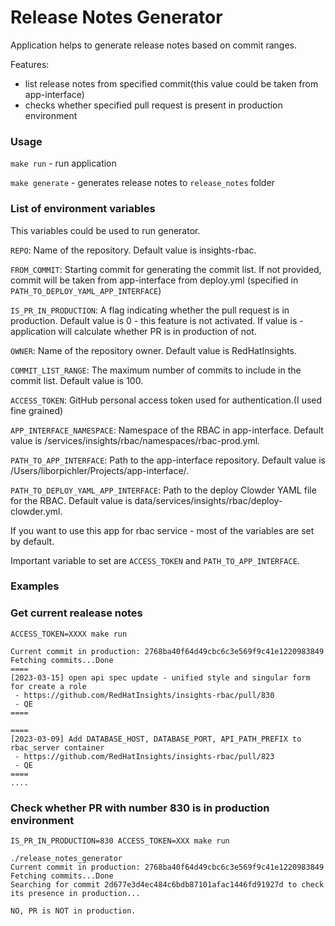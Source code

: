# Release Notes Generator

Application helps to generate release notes based on commit ranges.

Features:
- list release notes from specified commit(this value could be taken from app-interface)
- checks whether specified pull request is present in production environment


### Usage
`make run` - run application

`make generate` - generates release notes to `release_notes` folder

### List of environment variables
This variables could be used to run generator.

`REPO`: Name of the repository. Default value is insights-rbac.

`FROM_COMMIT`: Starting commit for generating the commit list. If not provided, commit will be taken from app-interface from deploy.yml (specified in `PATH_TO_DEPLOY_YAML_APP_INTERFACE`)

`IS_PR_IN_PRODUCTION`: A flag indicating whether the pull request is in production. Default value is 0 - this feature is not activated. If value is <pr number> - application will calculate whether PR is in production of not. 

`OWNER`: Name of the repository owner. Default value is RedHatInsights.

`COMMIT_LIST_RANGE`: The maximum number of commits to include in the commit list. Default value is 100.

`ACCESS_TOKEN`: GitHub personal access token used for authentication.(I used fine grained) 

`APP_INTERFACE_NAMESPACE`: Namespace of the RBAC in app-interface. Default value is /services/insights/rbac/namespaces/rbac-prod.yml.

`PATH_TO_APP_INTERFACE`: Path to the app-interface repository. Default value is /Users/liborpichler/Projects/app-interface/.

`PATH_TO_DEPLOY_YAML_APP_INTERFACE`: Path to the deploy Clowder YAML file for the RBAC. Default value is data/services/insights/rbac/deploy-clowder.yml.

If you want to use this app for rbac service - most of the variables are set by default.

Important variable to set are `ACCESS_TOKEN` and `PATH_TO_APP_INTERFACE`.


### Examples

### Get current realease notes

`ACCESS_TOKEN=XXXX make run`

```
Current commit in production: 2768ba40f64d49cbc6c3e569f9c41e1220983849
Fetching commits...Done
====
[2023-03-15] open api spec update - unified style and singular form for create a role
 - https://github.com/RedHatInsights/insights-rbac/pull/830
 - QE
====

====
[2023-03-09] Add DATABASE_HOST, DATABASE_PORT, API_PATH_PREFIX to rbac_server container 
 - https://github.com/RedHatInsights/insights-rbac/pull/823
 - QE
====
....

```

### Check whether PR with number 830 is in production environment
```
IS_PR_IN_PRODUCTION=830 ACCESS_TOKEN=XXX make run
```

```
./release_notes_generator
Current commit in production: 2768ba40f64d49cbc6c3e569f9c41e1220983849
Fetching commits...Done
Searching for commit 2d677e3d4ec484c6bdb87101afac1446fd91927d to check its presence in production...

NO, PR is NOT in production.
```